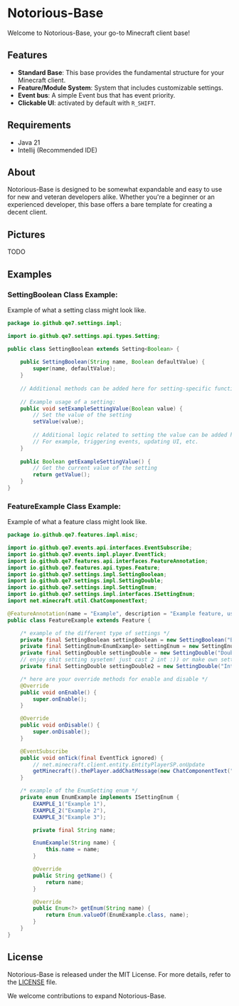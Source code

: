 # Notorious-Base

Welcome to Notorious-Base, your go-to Minecraft client base!

## Features

- **Standard Base**: This base provides the fundamental structure for your Minecraft client.
- **Feature/Module System**: System that includes customizable settings.
- **Event bus**: A simple Event bus that has event priority.
- **Clickable UI**: activated by default with `R_SHIFT`.

## Requirements

- Java 21
- Intellij (Recommended IDE)

## About

Notorious-Base is designed to be somewhat expandable and easy to use for new and veteran developers alike. Whether you're a beginner or an experienced developer, this base offers a bare template for creating a decent client.

## Pictures

TODO

## Examples

### SettingBoolean Class Example:

Example of what a setting class might look like.

```java
package io.github.qe7.settings.impl;

import io.github.qe7.settings.api.types.Setting;

public class SettingBoolean extends Setting<Boolean> {
    
    public SettingBoolean(String name, Boolean defaultValue) {
        super(name, defaultValue);
    }
    
    // Additional methods can be added here for setting-specific functionality
    
    // Example usage of a setting:
    public void setExampleSettingValue(Boolean value) {
        // Set the value of the setting
        setValue(value);
        
        // Additional logic related to setting the value can be added here
        // For example, triggering events, updating UI, etc.
    }
    
    public Boolean getExampleSettingValue() {
        // Get the current value of the setting
        return getValue();
    }
}
```

### FeatureExample Class Example:

Example of what a feature class might look like.

```java
package io.github.qe7.features.impl.misc;

import io.github.qe7.events.api.interfaces.EventSubscribe;
import io.github.qe7.events.impl.player.EventTick;
import io.github.qe7.features.api.interfaces.FeatureAnnotation;
import io.github.qe7.features.api.types.Feature;
import io.github.qe7.settings.impl.SettingBoolean;
import io.github.qe7.settings.impl.SettingDouble;
import io.github.qe7.settings.impl.SettingEnum;
import io.github.qe7.settings.impl.interfaces.ISettingEnum;
import net.minecraft.util.ChatComponentText;

@FeatureAnnotation(name = "Example", description = "Example feature, used for example purposes")
public class FeatureExample extends Feature {

    /* example of the different type of settings */
    private final SettingBoolean settingBoolean = new SettingBoolean("Boolean", false);
    private final SettingEnum<EnumExample> settingEnum = new SettingEnum<>("Enum", EnumExample.EXAMPLE_1);
    private final SettingDouble settingDouble = new SettingDouble("Double", 0.0, 0.0, 10.0, 0.01);
    // enjoy shit setting sysetem! just cast 2 int :)) or make own setting
    private final SettingDouble settingDouble2 = new SettingDouble("Int", 0.0, 0.0, 10.0, 1);

    /* here are your override methods for enable and disable */
    @Override
    public void onEnable() {
        super.onEnable();
    }

    @Override
    public void onDisable() {
        super.onDisable();
    }

    @EventSubscribe
    public void onTick(final EventTick ignored) {
        // net.minecraft.client.entity.EntityPlayerSP.onUpdate
        getMinecraft().thePlayer.addChatMessage(new ChatComponentText("example tick event, see @ net.minecraft.client.entity.EntityPlayerSP.onUpdate"));
    }

    /* example of the EnumSetting enum */
    private enum EnumExample implements ISettingEnum {
        EXAMPLE_1("Example 1"),
        EXAMPLE_2("Example 2"),
        EXAMPLE_3("Example 3");

        private final String name;

        EnumExample(String name) {
            this.name = name;
        }

        @Override
        public String getName() {
            return name;
        }

        @Override
        public Enum<?> getEnum(String name) {
            return Enum.valueOf(EnumExample.class, name);
        }
    }
}
```

## License

Notorious-Base is released under the MIT License. For more details, refer to the [LICENSE](LICENSE) file.

We welcome contributions to expand Notorious-Base.
